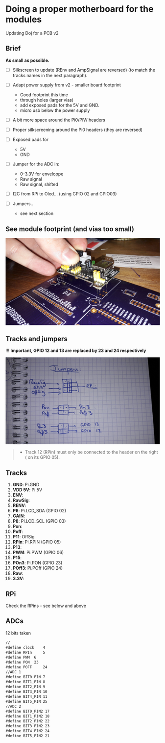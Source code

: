 # Doing a proper motherboard for the modules

Updating Doj for a PCB v2

## Brief

__As small as possible.__

* [ ] Silkscreen to update (REnv and AmpSignal are reversed) (to match the tracks names in the next paragraph).

* [ ] Adapt power supply from v2 - smaller board footprint
    * Good footprint this time
    * through holes (larger vias)
    * add exposed pads for the 5V and GND.
    * micro usb below the power supply

* [ ] A bit more space around the Pi0/PiW headers
* [ ] Proper silkscreening around the Pi0 headers (they are reversed)
* [ ] Exposed pads for
    * 5V
    * GND
    
* [ ] Jumper for the ADC in:
    * 0-3.3V for enveloppe
    * Raw signal
    * Raw signal, shifted

* [ ] I2C from RPi to Oled... (using GPIO 02 and GPIO03)

* [ ] Jumpers..
    * see next section

## See module footprint (and vias too small)

![](/doj/images/20170504_204421.jpg)

## Tracks and jumpers

!!! __Important, GPIO 12 and 13 are replaced by 23 and 24 respectively__

![](/doj/images/20170504_215628.jpg)

> + Track 12 (RPin) must only be connected to the header on the right ( on its GPIO 05).  


## Tracks

1. __GND__: Pi.GND
2. __VDD 5V__: Pi.5V 
3. __ENV__: 
4. __RawSig__: 
5. __RENV__: 
6. __P6__: Pi.LCD_SDA (GPIO 02)
7. __GAIN__: 
8. __P8__: Pi.LCD_SCL (GPIO 03)
9. __Pon__: 
10. __Poff__: 
11. __P11__: OffSig
12. __RPIn__: Pi.RPIN (GPIO 05)
13. __P13__: 
14. __PWM__: Pi.PWM (GPIO 06)
15. __P15__: 
16. __POn3__: Pi.PON (GPIO 23)
17. __POff3__: Pi.POff (GPIO 24)
18. __Raw__: 
19. __3.3V__: 

## RPi

Check the RPins - see below and above


## ADCs

12 bits taken

```
//
#define clock	 4
#define RPIn	 5
#define PWM	 6
#define PON	 23
#define POFF	 24
//ADC 1
#define BIT0_PIN 7
#define BIT1_PIN 8
#define BIT2_PIN 9
#define BIT3_PIN 10
#define BIT4_PIN 11
#define BIT5_PIN 25
//ADC 2
#define BIT0_PIN2 17
#define BIT1_PIN2 18
#define BIT2_PIN2 22
#define BIT3_PIN2 23
#define BIT4_PIN2 24
#define BIT5_PIN2 21
```
